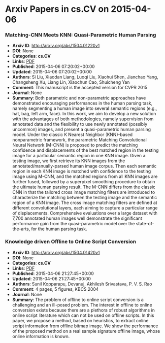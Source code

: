 # Arxiv Papers in cs.CV on 2015-04-06
### Matching-CNN Meets KNN: Quasi-Parametric Human Parsing
- **Arxiv ID**: http://arxiv.org/abs/1504.01220v1
- **DOI**: None
- **Categories**: **cs.CV**
- **Links**: [PDF](http://arxiv.org/pdf/1504.01220v1)
- **Published**: 2015-04-06 07:20:02+00:00
- **Updated**: 2015-04-06 07:20:02+00:00
- **Authors**: Si Liu, Xiaodan Liang, Luoqi Liu, Xiaohui Shen, Jianchao Yang, Changsheng Xu, Liang Lin, Xiaochun Cao, Shuicheng Yan
- **Comment**: This manuscript is the accepted version for CVPR 2015
- **Journal**: None
- **Summary**: Both parametric and non-parametric approaches have demonstrated encouraging performances in the human parsing task, namely segmenting a human image into several semantic regions (e.g., hat, bag, left arm, face). In this work, we aim to develop a new solution with the advantages of both methodologies, namely supervision from annotated data and the flexibility to use newly annotated (possibly uncommon) images, and present a quasi-parametric human parsing model. Under the classic K Nearest Neighbor (KNN)-based nonparametric framework, the parametric Matching Convolutional Neural Network (M-CNN) is proposed to predict the matching confidence and displacements of the best matched region in the testing image for a particular semantic region in one KNN image. Given a testing image, we first retrieve its KNN images from the annotated/manually-parsed human image corpus. Then each semantic region in each KNN image is matched with confidence to the testing image using M-CNN, and the matched regions from all KNN images are further fused, followed by a superpixel smoothing procedure to obtain the ultimate human parsing result. The M-CNN differs from the classic CNN in that the tailored cross image matching filters are introduced to characterize the matching between the testing image and the semantic region of a KNN image. The cross image matching filters are defined at different convolutional layers, each aiming to capture a particular range of displacements. Comprehensive evaluations over a large dataset with 7,700 annotated human images well demonstrate the significant performance gain from the quasi-parametric model over the state-of-the-arts, for the human parsing task.



### Knowledge driven Offline to Online Script Conversion
- **Arxiv ID**: http://arxiv.org/abs/1504.01420v1
- **DOI**: None
- **Categories**: **cs.CV**
- **Links**: [PDF](http://arxiv.org/pdf/1504.01420v1)
- **Published**: 2015-04-06 21:27:45+00:00
- **Updated**: 2015-04-06 21:27:45+00:00
- **Authors**: Sunil Kopparapu, Devanuj, Akhilesh Srivastava, P. V. S. Rao
- **Comment**: 4 pages, 5 figures, KBCS 2004
- **Journal**: None
- **Summary**: The problem of offline to online script conversion is a challenging and an ill-posed problem. The interest in offline to online conversion exists because there are a plethora of robust algorithms in online script literature which can not be used on offline scripts. In this paper, we propose a method, based on heuristics, to extract online script information from offline bitmap image. We show the performance of the proposed method on a real sample signature offline image, whose online information is known.



